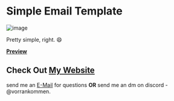 # Simple Email Template

![image](https://github.com/devtwitchiger/email-template/assets/137188602/1c949c1a-4b5e-4518-ba73-b3eee0e97583)

Pretty simple, right. 😄

**[Preview](https://vorankommenTV.github.io/email-template/email.html)**

## Check Out [My Website](http://vorrankommen.me/)

send me an [E-Mail](mailto:mail@vorrankommen.me) for questions **OR** send me an dm on discord - @vorrankommen.
